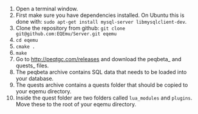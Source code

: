 1. Open a terminal window.
2. First make sure you have dependencies installed. On Ubuntu this is done with: `sudo apt-get install mysql-server libmysqlclient-dev`.
4. Clone the repository from github: `git clone git@github.com:EQEmu/Server.git eqemu`
5. `cd eqemu`
6. `cmake .`
7. `make`
8. Go to http://peqtgc.com/releases and download the peqbeta_ and quests_ files.
9. The peqbeta archive contains SQL data that needs to be loaded into your database.
10. The quests archive contains a quests folder that should be copied to your eqemu directory.
11. Inside the quest folder are two folders called `lua_modules` and `plugins`. Move these to the root of your eqemu directory.

